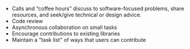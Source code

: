 - Calls and “coffee hours” discuss to software-focused problems, share
  resources, and seek/give technical or design advice.
- Code review
- Asynchronous collaboration on small tasks
- Encourage contributions to existing libraries
- Maintain a "task list" of ways that users can contribute
